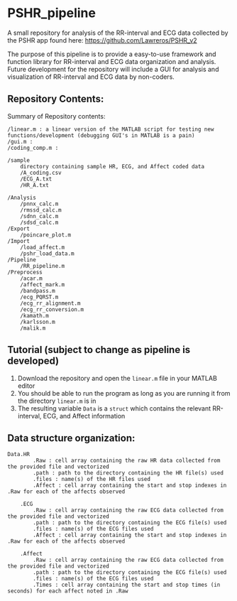 # PSHR_pipeline
A small repository for analysis of the RR-interval and ECG data collected by the PSHR app found here:
https://github.com/Lawreros/PSHR_v2

The purpose of this pipeline is to provide a easy-to-use framework and function library for RR-interval and ECG data organization and analysis.
Future development for the repository will include a GUI for analysis and visualization of RR-interval and ECG data by non-coders.

## Repository Contents:
Summary of Repository contents:
```
/linear.m : a linear version of the MATLAB script for testing new functions/development (debugging GUI's in MATLAB is a pain)
/gui.m : 
/coding_comp.m :

/sample
    directory containing sample HR, ECG, and Affect coded data
    /A_coding.csv
    /ECG_A.txt
    /HR_A.txt

/Analysis
    /pnnx_calc.m
    /rmssd_calc.m
    /sdnn_calc.m
    /sdsd_calc.m
/Export
    /poincare_plot.m
/Import
    /load_affect.m
    /pshr_load_data.m
/Pipeline
    /RR_pipeline.m
/Preprocess
    /acar.m
    /affect_mark.m
    /bandpass.m
    /ecg_PQRST.m
    /ecg_rr_alignment.m
    /ecg_rr_conversion.m
    /kamath.m
    /karlsson.m
    /malik.m

```

## Tutorial (subject to change as pipeline is developed)
1) Download the repository and open the `linear.m` file in your MATLAB editor
2) You should be able to run the program as long as you are running it from the directory `linear.m` is in
3) The resulting variable `Data` is a `struct` which contains the relevant RR-interval, ECG, and Affect information


## Data structure organization:
```
Data.HR
        .Raw : cell array containing the raw HR data collected from the provided file and vectorized
        .path : path to the directory containing the HR file(s) used
        .files : name(s) of the HR files used
        .Affect : cell array containing the start and stop indexes in .Raw for each of the affects observed

    .ECG
        .Raw : cell array containing the raw ECG data collected from the provided file and vectorized
        .path : path to the directory containing the ECG file(s) used
        .files : name(s) of the ECG files used
        .Affect : cell array containing the start and stop indexes in .Raw for each of the affects observed

    .Affect
        .Raw : cell array containing the raw ECG data collected from the provided file and vectorized
        .path : path to the directory containing the ECG file(s) used
        .files : name(s) of the ECG files used
        .Times : cell array containing the start and stop times (in seconds) for each affect noted in .Raw

```
